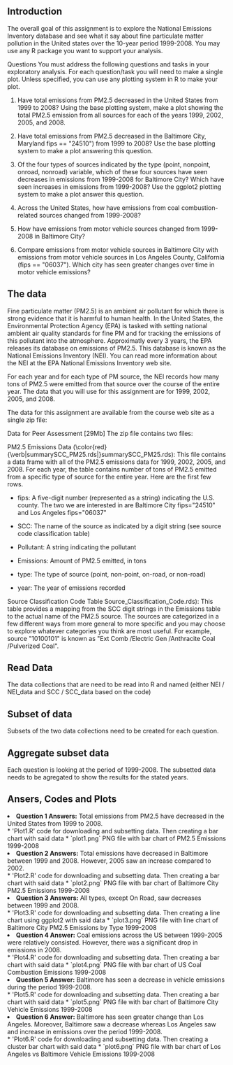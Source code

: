 ## Introduction

The overall goal of this assignment is to explore the National Emissions Inventory database and see what it say about fine particulate matter pollution in the United states over the 10-year period 1999-2008. You may use any R package you want to support your analysis.

Questions
You must address the following questions and tasks in your exploratory analysis. For each question/task you will need to make a single plot. Unless specified, you can use any plotting system in R to make your plot.

1. Have total emissions from PM2.5 decreased in the United States from 1999 to 2008? Using the base plotting system, make a plot showing the total PM2.5 emission from all sources for each of the years 1999, 2002, 2005, and 2008.

2. Have total emissions from PM2.5 decreased in the Baltimore City, Maryland fips == "24510") from 1999 to 2008? Use the base plotting system to make a plot answering this question.

3. Of the four types of sources indicated by the type (point, nonpoint, onroad, nonroad) variable, which of these four sources have seen decreases in emissions from 1999-2008 for Baltimore City? Which have seen increases in emissions from 1999-2008? Use the ggplot2 plotting system to make a plot answer this question.

4. Across the United States, how have emissions from coal combustion-related sources changed from 1999-2008?

5. How have emissions from motor vehicle sources changed from 1999-2008 in Baltimore City?

6. Compare emissions from motor vehicle sources in Baltimore City with emissions from motor vehicle sources in Los Angeles County, California (fips == "06037"). Which city has seen greater changes over time in motor vehicle emissions?

## The data
Fine particulate matter (PM2.5) is an ambient air pollutant for which there is strong evidence that it is harmful to human health. In the United States, the Environmental Protection Agency (EPA) is tasked with setting national ambient air quality standards for fine PM and for tracking the emissions of this pollutant into the atmosphere. Approximatly every 3 years, the EPA releases its database on emissions of PM2.5. This database is known as the National Emissions Inventory (NEI). You can read more information about the NEI at the EPA National Emissions Inventory web site.

For each year and for each type of PM source, the NEI records how many tons of PM2.5 were emitted from that source over the course of the entire year. The data that you will use for this assignment are for 1999, 2002, 2005, and 2008.

The data for this assignment are available from the course web site as a single zip file:

Data for Peer Assessment [29Mb]
The zip file contains two files:

PM2.5 Emissions Data (\color{red}{\verb|summarySCC_PM25.rds|}summarySCC_PM25.rds): This file contains a data frame with all of the PM2.5 emissions data for 1999, 2002, 2005, and 2008. For each year, the table contains number of tons of PM2.5 emitted from a specific type of source for the entire year. Here are the first few rows.

* fips: A five-digit number (represented as a string) indicating the U.S. county. The two we are interested in are Baltimore City fips="24510" and Los Angeles fips="06037"

* SCC: The name of the source as indicated by a digit string (see source code classification table)

* Pollutant: A string indicating the pollutant

* Emissions: Amount of PM2.5 emitted, in tons

* type: The type of source (point, non-point, on-road, or non-road)

* year: The year of emissions recorded

Source Classification Code Table Source_Classification_Code.rds): This table provides a mapping from the SCC digit strings in the Emissions table to the actual name of the PM2.5 source. The sources are categorized in a few different ways from more general to more specific and you may choose to explore whatever categories you think are most useful. For example, source "10100101" is known as "Ext Comb /Electric Gen /Anthracite Coal /Pulverized Coal".

## Read Data
The data collections that are need to be read into R and named (either NEI / NEI_data and SCC / SCC_data based on the code)

## Subset of data 
Subsets of the two data collections need to be created for each question.

## Aggregate subset data
Each question is looking at the period of 1999-2008. The subsetted data needs to be agregated to show the results for the stated years.

## Ansers, Codes and Plots
<li><b>Question 1 Answers:</b> Total emissions from PM2.5 have decreased in the United States from 1999 to 2008.</li>
* 'Plot1.R' code for downloading and subsetting data. Then creating a bar chart with said data
* `plot1.png` PNG file with bar chart of PM2.5 Emissions 1999-2008

<li><b>Question 2 Answers:</b> Total emissions have decreased in Baltimore between 1999 and 2008. However, 2005 saw an increase compared to 2002.</li> 
* 'Plot2.R' code for downloading and subsetting data. Then creating a bar chart with said data
* `plot2.png` PNG file with bar chart of Baltimore City PM2.5 Emissions 1999-2008

<li><b>Question 3 Answers:</b> All types, except On Road, saw decreases between 1999 and 2008.</li>
* 'Plot3.R' code for downloading and subsetting data. Then creating a line chart using ggplot2
with said data
* `plot3.png` PNG file with line chart of Baltimore City PM2.5 Emissions by Type 1999-2008

<li><b>Question 4 Answer:</b> Coal emissions across the US between 1999-2005 were relatively consisted. However, there was a significant drop in emissions in 2008.</li>
* 'Plot4.R' code for downloading and subsetting data. Then creating a bar chart
with said data
* `plot4.png` PNG file with bar chart of US Coal Combustion Emissions 1999-2008 

<li><b>Question 5 Answer:</b> Baltimore has seen a decrease in vehicle emissions during the period 1999-2008.</li>
* 'Plot5.R' code for downloading and subsetting data. Then creating a bar chart with said data
* `plot5.png` PNG file with bar chart of Baltimore City Vehicle Emissions 1999-2008

<li><b>Question 6 Answer:</b> Baltimore has seen greater change than Los Angeles. Moreover, Baltimore saw a decrease whereas Los Angeles saw and increase in emissions over the period 1999-2008.</li>
* 'Plot6.R' code for downloading and subsetting data. Then creating a cluster bar chart with said data
* `plot6.png` PNG file with bar chart of Los Angeles vs Baltimore Vehicle Emissions 1999-2008
